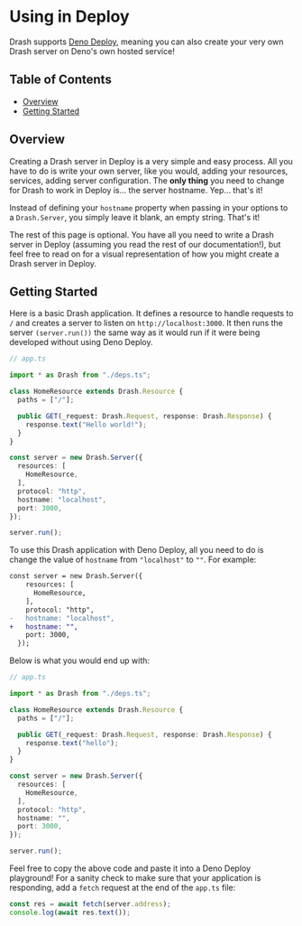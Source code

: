 # Using in Deploy

Drash supports [Deno Deploy](https://deno.com/deploy/), meaning you can also
create your very own Drash server on Deno's own hosted service!

## Table of Contents

- [Overview](#overview)
- [Getting Started](#getting-started)

## Overview

Creating a Drash server in Deploy is a very simple and easy process. All you
have to do is write your own server, like you would, adding your resources,
services, adding server configuration. The **only thing** you need to change for
Drash to work in Deploy is... the server hostname. Yep... that's it!

Instead of defining your `hostname` property when passing in your options to a
`Drash.Server`, you simply leave it blank, an empty string. That's it!

The rest of this page is optional. You have all you need to write a Drash server
in Deploy (assuming you read the rest of our documentation!), but feel free to
read on for a visual representation of how you might create a Drash server in
Deploy.

## Getting Started

Here is a basic Drash application. It defines a resource to handle requests to
`/` and creates a server to listen on `http://localhost:3000`. It then runs the
server `(server.run())` the same way as it would run if it were being developed
without using Deno Deploy.

```typescript
// app.ts

import * as Drash from "./deps.ts";

class HomeResource extends Drash.Resource {
  paths = ["/"];

  public GET(_request: Drash.Request, response: Drash.Response) {
    response.text("Hello world!");
  }
}

const server = new Drash.Server({
  resources: [
    HomeResource,
  ],
  protocol: "http",
  hostname: "localhost",
  port: 3000,
});

server.run();
```

To use this Drash application with Deno Deploy, all you need to do is change the
value of `hostname` from `"localhost"` to `""`. For example:

```diff
const server = new Drash.Server({
    resources: [
      HomeResource,
    ],
    protocol: "http",
-   hostname: "localhost",
+   hostname: "",
    port: 3000,
  });
```

Below is what you would end up with:

```typescript
// app.ts

import * as Drash from "./deps.ts";

class HomeResource extends Drash.Resource {
  paths = ["/"];

  public GET(_request: Drash.Request, response: Drash.Response) {
    response.text("hello");
  }
}

const server = new Drash.Server({
  resources: [
    HomeResource,
  ],
  protocol: "http",
  hostname: "",
  port: 3000,
});

server.run();
```

Feel free to copy the above code and paste it into a Deno Deploy playground! For
a sanity check to make sure that your application is responding, add a `fetch`
request at the end of the `app.ts` file:

```typescript
const res = await fetch(server.address);
console.log(await res.text());
```
